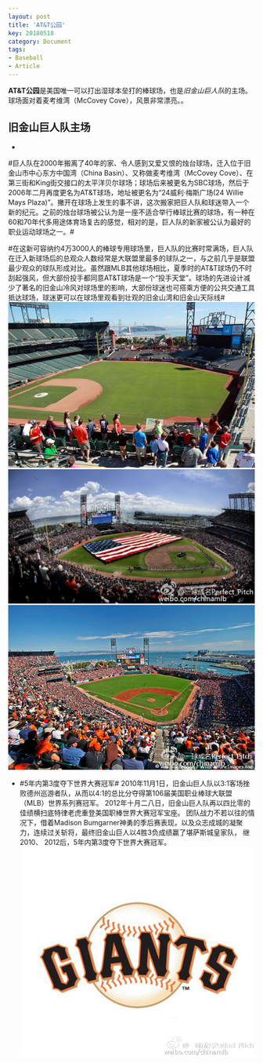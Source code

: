 ```yaml
---
layout: post
title: 'AT&T公园'
key: 20180518
category: Document
tags:
- Baseball
- Article
---
```


**AT&T公园**是美国唯一可以打出湿球本垒打的棒球场，也是*旧金山巨人队*的主场。球场面对着麦考维湾（McCovey Cove），风景非常漂亮。。

<!--more-->

## 旧金山巨人队主场

*  
 #巨人队在2000年搬离了40年的家、令人感到又爱又恨的烛台球场，迁入位于旧金山市中心东方中国湾（China Basin）、又称做麦考维湾（McCovey Cove）、在第三街和King街交接口的太平洋贝尔球场；球场后来被更名为SBC球场，然后于2006年二月再度更名为AT&T球场，地址被更名为“24威利·梅斯广场(24 Willie Mays Plaza)”。撇开在球场上发生的事不讲，这次搬家把巨人队和球迷带入一个新的纪元。之前的烛台球场被公认为是一座不适合举行棒球比赛的球场，有一种在60和70年代多用途体育场复古的感觉，相对的是，巨人队的新家被公认为最好的职业运动球场之一。#

 #在这新可容纳约4万3000人的棒球专用球场里，巨人队的比赛时常满场，巨人队在迁入新球场后的总观众人数经常是大联盟里最多的球队之一，与之前几乎是联盟最少观众的球队形成对比。虽然跟MLB其他球场相比，夏季时的AT&T球场仍不时刮起强风，但大部份投手都同意AT&T球场是一个“投手天堂”。球场的先进设计减少了著名的旧金山冷风对球场里的影响，大部份球迷也可搭乘方便的公共交通工具抵达球场，球迷更可以在球场里观看到壮观的旧金山湾和旧金山天际线#
 ![sfg1](/assets/images/sfg1.jpg)
 ![sfg3](/assets/images/sfg3.jpg)
 ![sfg4](/assets/images/sfg4.jpg)

*  
  #5年内第3度夺下世界大赛冠军#
  2010年11月1日，旧金山巨人队以3∶1客场挫败德州巡游者队，从而以4∶1的总比分夺得第106届美国职业棒球大联盟（MLB）世界系列赛冠军。
  2012年十月二八日，旧金山巨人队再以四比零的佳绩横扫底特律老虎重登美国职棒世界大赛冠军宝座。
  团队战力不若以往的情况下，借着Madison Bumgarner神勇的季后赛表现，以及众志成城的凝聚力，连续过关斩将，最终旧金山巨人以4胜3负成绩赢了堪萨斯城皇家队， 继2010、 2012后，5年内第3度夺下世界大赛冠军。
  ![sfg2](/assets/images/sfg2.jpg)
  
  
